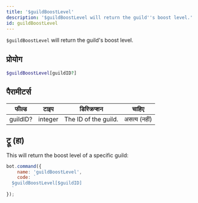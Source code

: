 ```yaml
---
title: '$guildBoostLevel'
description: '$guildBoostLevel will return the guild''s boost level.'
id: guildBoostLevel
---
```


`$guildBoostLevel` will return the guild's boost level.

## प्रोयोग

```php
$guildBoostLevel[guildID?]
```

## पैरामीटर्स

| फील्ड    | टाइप    | डिस्क्रिप्शन         |    चाहिए     |
| -------- | ------- | -------------------- |:------------:|
| guildID? | integer | The ID of the guild. | असत्य (नहीं) |

## ट्रू (हा)

This will return the boost level of a specific guild:

```javascript
bot.command({
    name: 'guildBoostLevel',
    code: `
  $guildBoostLevel[$guildID]
  `
});
```

